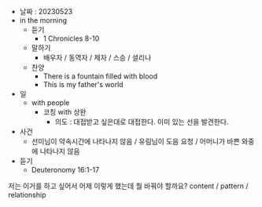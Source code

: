 - 날짜 : 20230523
- in the morning
	- 듣기
		- 1 Chronicles 8-10
	- 말하기
		-  배우자 / 동역자 / 제자 / 스승 / 셜리나
	- 찬양
		- There is a fountain filled with blood
		- This is my father's world
- 일
	- with people
		- 코칭 with 상완
			- 의도 : 대접받고 싶은대로 대접한다. 이미 있는 선을 발견한다.
- 사건
	- 선미님이 약속시간에 나타나지 않음 / 유림님이 도음 요청 / 어머니가 바쁜 와중에 나타나지 않음
- 듣기
	- Deuteronomy  16:1-17



저는 이거를 하고 싶어서 어제 이렇게 했는데 뭘 바꿔야 할까요?
content / pattern / relationship